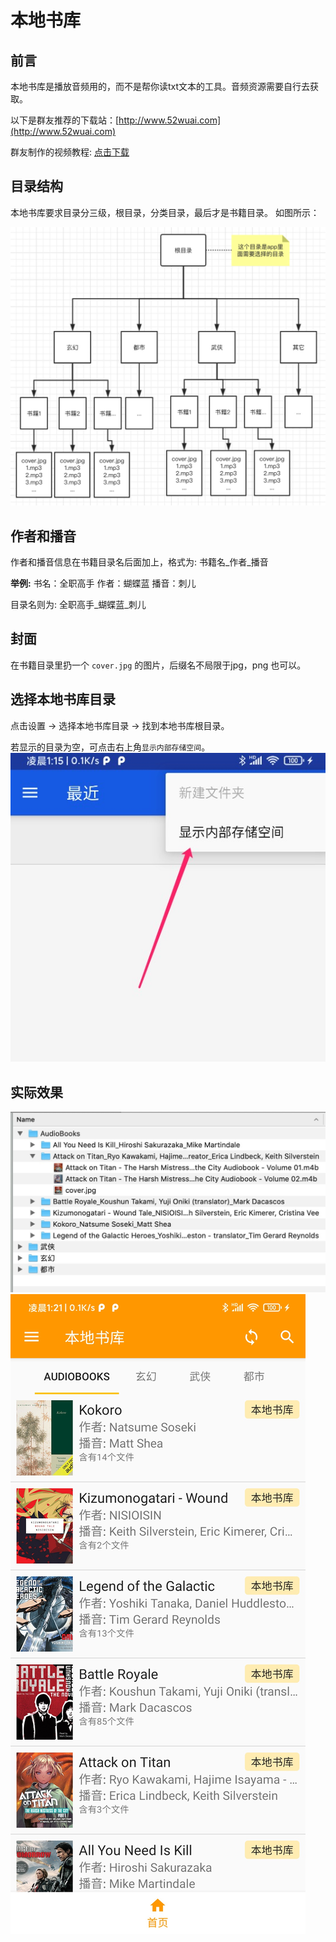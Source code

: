 # 本地书库

## 前言

本地书库是播放音频用的，而不是帮你读txt文本的工具。音频资源需要自行去获取。

以下是群友推荐的下载站：[http://www.52wuai.com](http://www.52wuai.com)

群友制作的视频教程: [点击下载](https://github.com/eprendre/tingshu/raw/master/art/local_book_tutorial.mp4)

## 目录结构

本地书库要求目录分三级，根目录，分类目录，最后才是书籍目录。
如图所示：

![example](art/local_book.jpg)

## 作者和播音

作者和播音信息在书籍目录名后面加上，格式为: 书籍名_作者_播音

**举例:**
书名：全职高手
作者：蝴蝶蓝
播音：刺儿

目录名则为: 全职高手_蝴蝶蓝_刺儿

## 封面

在书籍目录里扔一个 `cover.jpg` 的图片，后缀名不局限于jpg，png 也可以。

## 选择本地书库目录

点击设置 -> 选择本地书库目录 -> 找到本地书库根目录。

若显示的目录为空，可点击右上角`显示内部存储空间`。
![internal](art/show_internal.jpg)

## 实际效果

![showcase1](art/showcase1.jpg)
![showcase2](art/showcase2.jpg)
